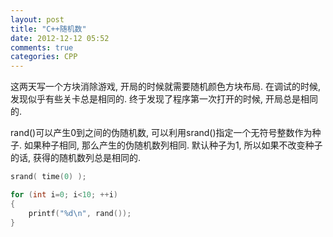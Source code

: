 ```yaml
---
layout: post
title: "C++随机数"
date: 2012-12-12 05:52
comments: true
categories: CPP
---
```


这两天写一个方块消除游戏, 开局的时候就需要随机颜色方块布局. 在调试的时候, 发现似乎有些关卡总是相同的.
终于发现了程序第一次打开的时候, 开局总是相同的.

<!--more-->

rand()可以产生0到之间的伪随机数, 可以利用srand()指定一个无符号整数作为种子. 如果种子相同, 那么产生的伪随机数列相同.
默认种子为1, 所以如果不改变种子的话, 获得的随机数列总是相同的.

``` cpp Random
srand( time(0) );

for (int i=0; i<10; ++i)
{
    printf("%d\n", rand());
}
```

